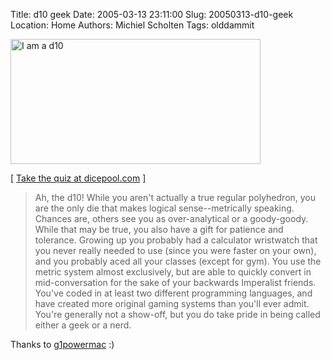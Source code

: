 Title: d10 geek
Date: 2005-03-13 23:11:00
Slug: 20050313-d10-geek
Location: Home
Authors: Michiel Scholten
Tags: olddammit

<p><a href="http://dicepool.com/catalog/quiz.php">
<img src="/~mbscholt/images/content/analytic.jpg" height="200" width="400" alt="I am a d10"/></a></p>
<p>[ <a href="http://dicepool.com/catalog/quiz.php">Take the quiz at dicepool.com</a> ]</p>

<blockquote><p class="quote">Ah, the d10! While you aren't actually a true regular polyhedron, you are the only die that makes logical sense--metrically speaking. Chances are, others see you as over-analytical or a goody-goody. While that may be true, you also have a gift for patience and tolerance. Growing up you probably had a calculator wristwatch that you never really needed to use (since you were faster on your own), and you probably aced all your classes (except for gym). You use the metric system almost exclusively, but are able to quickly convert in mid-conversation for the sake of your backwards Imperalist friends. You've coded in at least two different programming languages, and have created more original gaming systems than you'll ever admit. You're generally not a show-off, but you do take pride in being called either a geek or a nerd.</p></blockquote>

<p>Thanks to <a href="http://g1powermac.rozica.com/?postid=89">g1powermac</a> :)</p>